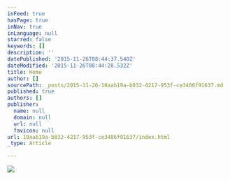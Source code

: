 ```yaml
---
inFeed: true
hasPage: true
inNav: true
inLanguage: null
starred: false
keywords: []
description: ''
datePublished: '2015-11-26T08:44:37.540Z'
dateModified: '2015-11-26T08:44:28.532Z'
title: Home
author: []
sourcePath: _posts/2015-11-26-10aab19a-b832-4217-953f-ce3486f91637.md
published: true
authors: []
publisher:
  name: null
  domain: null
  url: null
  favicon: null
url: 10aab19a-b832-4217-953f-ce3486f91637/index.html
_type: Article

---
```

![](https://the-grid-user-content.s3-us-west-2.amazonaws.com/c402f8cf-f0ef-4a49-870c-590074747aee.jpg)